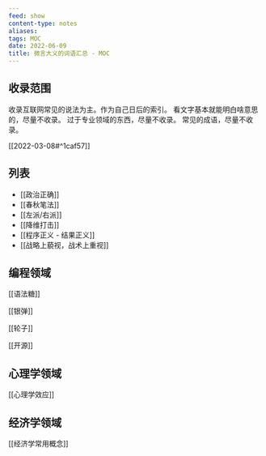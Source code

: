 ```yaml
---
feed: show
content-type: notes
aliases: 
tags: MOC
date: 2022-06-09
title: 微言大义的词语汇总 - MOC
---
```


## 收录范围

收录互联网常见的说法为主。作为自己日后的索引。
看文字基本就能明白啥意思的，尽量不收录。
过于专业领域的东西，尽量不收录。
常见的成语，尽量不收录。

[[2022-03-08#^1caf57]]
## 列表
- [[政治正确]]
- [[春秋笔法]]
- [[左派/右派]]
- [[降维打击]]
- [[程序正义 - 结果正义]]
- [[战略上藐视，战术上重视]]
## 编程领域

[[语法糖]]

[[银弹]]

[[轮子]]

[[开源]]
## 心理学领域

[[心理学效应]]
## 经济学领域

[[经济学常用概念]]